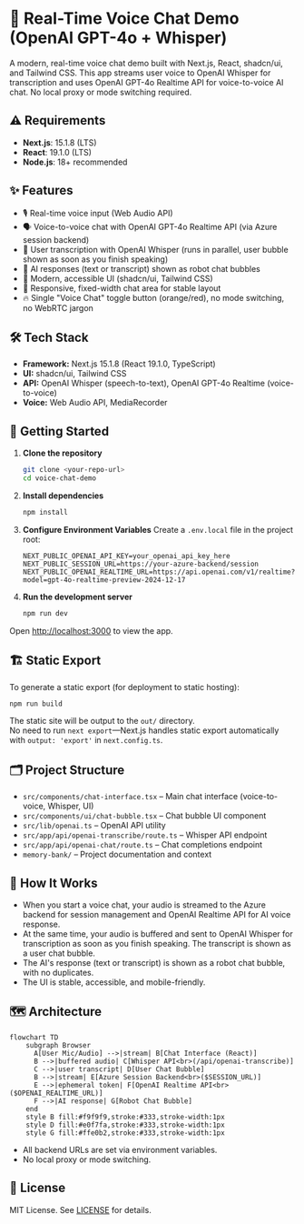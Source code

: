 # 🎤 Real-Time Voice Chat Demo (OpenAI GPT-4o + Whisper)

A modern, real-time voice chat demo built with Next.js, React, shadcn/ui, and Tailwind CSS. This app streams user voice to OpenAI Whisper for transcription and uses OpenAI GPT-4o Realtime API for voice-to-voice AI chat. No local proxy or mode switching required.

## ⚠️ Requirements

- **Next.js**: 15.1.8 (LTS)
- **React**: 19.1.0 (LTS)
- **Node.js**: 18+ recommended

## ✨ Features

- 🎙️ Real-time voice input (Web Audio API)
- 🗣️ Voice-to-voice chat with OpenAI GPT-4o Realtime API (via Azure session backend)
- 📝 User transcription with OpenAI Whisper (runs in parallel, user bubble shown as soon as you finish speaking)
- 💬 AI responses (text or transcript) shown as robot chat bubbles
- 💎 Modern, accessible UI (shadcn/ui, Tailwind CSS)
- 📱 Responsive, fixed-width chat area for stable layout
- 🔥 Single "Voice Chat" toggle button (orange/red), no mode switching, no WebRTC jargon

## 🛠️ Tech Stack

- **Framework:** Next.js 15.1.8 (React 19.1.0, TypeScript)
- **UI:** shadcn/ui, Tailwind CSS
- **API:** OpenAI Whisper (speech-to-text), OpenAI GPT-4o Realtime (voice-to-voice)
- **Voice:** Web Audio API, MediaRecorder

## 🚀 Getting Started

1. **Clone the repository**
   ```bash
   git clone <your-repo-url>
   cd voice-chat-demo
   ```

2. **Install dependencies**
   ```bash
   npm install
   ```

3. **Configure Environment Variables**
   Create a `.env.local` file in the project root:
   ```
   NEXT_PUBLIC_OPENAI_API_KEY=your_openai_api_key_here
   NEXT_PUBLIC_SESSION_URL=https://your-azure-backend/session
   NEXT_PUBLIC_OPENAI_REALTIME_URL=https://api.openai.com/v1/realtime?model=gpt-4o-realtime-preview-2024-12-17
   ```

4. **Run the development server**
   ```bash
   npm run dev
   ```

Open [http://localhost:3000](http://localhost:3000) to view the app.

## 🏗️ Static Export

To generate a static export (for deployment to static hosting):

```bash
npm run build
```

The static site will be output to the `out/` directory.  
No need to run `next export`—Next.js handles static export automatically with `output: 'export'` in `next.config.ts`.

## 🗂️ Project Structure

- `src/components/chat-interface.tsx` – Main chat interface (voice-to-voice, Whisper, UI)
- `src/components/ui/chat-bubble.tsx` – Chat bubble UI component
- `src/lib/openai.ts` – OpenAI API utility
- `src/app/api/openai-transcribe/route.ts` – Whisper API endpoint
- `src/app/api/openai-chat/route.ts` – Chat completions endpoint
- `memory-bank/` – Project documentation and context

## 📝 How It Works

- When you start a voice chat, your audio is streamed to the Azure backend for session management and OpenAI Realtime API for AI voice response.
- At the same time, your audio is buffered and sent to OpenAI Whisper for transcription as soon as you finish speaking. The transcript is shown as a user chat bubble.
- The AI's response (text or transcript) is shown as a robot chat bubble, with no duplicates.
- The UI is stable, accessible, and mobile-friendly.

## 🗺️ Architecture

```mermaid
flowchart TD
    subgraph Browser
      A[User Mic/Audio] -->|stream| B[Chat Interface (React)]
      B -->|buffered audio| C[Whisper API<br>(/api/openai-transcribe)]
      C -->|user transcript| D[User Chat Bubble]
      B -->|stream| E[Azure Session Backend<br>($SESSION_URL)]
      E -->|ephemeral token| F[OpenAI Realtime API<br>($OPENAI_REALTIME_URL)]
      F -->|AI response| G[Robot Chat Bubble]
    end
    style B fill:#f9f9f9,stroke:#333,stroke-width:1px
    style D fill:#e0f7fa,stroke:#333,stroke-width:1px
    style G fill:#ffe0b2,stroke:#333,stroke-width:1px
```

- All backend URLs are set via environment variables.
- No local proxy or mode switching.

## 📄 License

MIT License. See [LICENSE](./LICENSE) for details.
